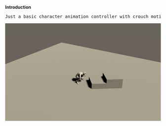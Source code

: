 **Introduction**
<pre>
Just a basic character animation controller with crouch motions (press "c")
</pre>

![plot](https://github.com/adriankwan108/CSCI4120/blob/main/HW3%20-%20Animation%20Controller/hw3_demo.jpg)